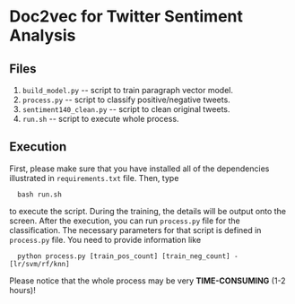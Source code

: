 Doc2vec for Twitter Sentiment Analysis
===============================================


## Files

1. `build_model.py` -- script to train paragraph vector model.
2. `process.py` -- script to classify positive/negative tweets.
3. `sentiment140_clean.py` -- script to clean original tweets.
4. `run.sh` -- script to execute whole process.


## Execution

First, please make sure that you have installed all of the dependencies illustrated in
`requirements.txt` file. Then, type

```
  bash run.sh
```

to execute the script. During the training, the details will be output onto the screen.
After the execution, you can run `process.py` file for the classification.
The necessary parameters for that script is defined in `process.py` file. You need to provide
information like

```
  python process.py [train_pos_count] [train_neg_count] -[lr/svm/rf/knn]
```

Please notice that the whole process may be very **TIME-CONSUMING** (1-2 hours)!
